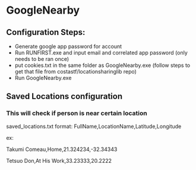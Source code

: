 # GoogleNearby

## Configuration Steps:
* Generate google app password for account
* Run RUNFIRST.exe and input email and correlated app password (only needs to be ran once)
* put cookies.txt in the same folder as GoogleNearby.exe (follow steps to get that file from costastf/locationsharinglib repo)
* Run GoogleNearby.exe

## Saved Locations configuration


### This will check if person is near certain location

saved_locations.txt format: FullName,LocationName,Latitude,Longitude


ex: 


Takumi Comeau,Home,21.324234,-32.34343


Tetsuo Don,At His Work,33.23333,20.2222
